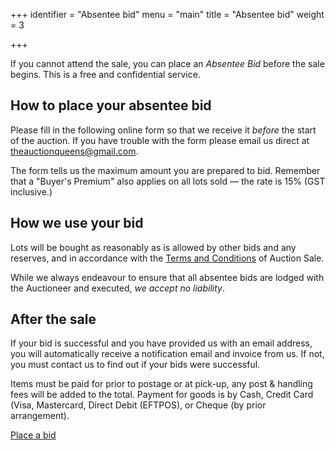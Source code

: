 +++
identifier = "Absentee bid"
menu = "main"
title = "Absentee bid"
weight = 3

+++

If you cannot attend the sale, you can place an _Absentee Bid_ before the sale begins. This is a free and confidential service.

## How to place your absentee bid

Please fill in the following online form so that we receive it _before_ the start of the auction. If you have trouble with the form please email us direct at [theauctionqueens@gmail.com](mailto:theauctionqueens@gmail.com).

The form tells us the maximum amount you are prepared to bid. Remember that a "Buyer's Premium" also applies on all lots sold — the rate is 15% (GST inclusive.)

## How we use your bid

Lots will be bought as reasonably as is allowed by other bids and any reserves, and in accordance with the [Terms and Conditions](/terms/) of Auction Sale.

While we always endeavour to ensure that all absentee bids are lodged with the Auctioneer and executed, _we accept no liability_.

## After the sale

If your bid is successful and you have provided us with an email address, you will automatically receive a notification email and invoice from us. If not, you must contact us to find out if your bids were successful.

Items must be paid for prior to postage or at pick-up, any post & handling fees will be added to the total. Payment for goods is by Cash, Credit Card (Visa, Mastercard, Direct Debit (EFTPOS), or Cheque (by prior arrangement).

<p class="mt-12 text-center w-full">
  <a class="bg-indigo-lighter px-6 py-3 rounded-lg shadow-lg hover:shadow-none text-grey-darkest hover:text-grey-darkest font-bold text-2xl" href="/bid/">
    Place a bid
  </a>
</p>
